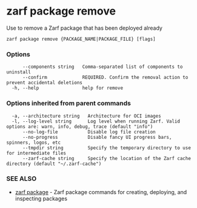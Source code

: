 # zarf package remove

Use to remove a Zarf package that has been deployed already

```
zarf package remove {PACKAGE_NAME|PACKAGE_FILE} [flags]
```

### Options

```
      --components string   Comma-separated list of components to uninstall
      --confirm             REQUIRED. Confirm the removal action to prevent accidental deletions
  -h, --help                help for remove
```

### Options inherited from parent commands

```
  -a, --architecture string   Architecture for OCI images
  -l, --log-level string      Log level when running Zarf. Valid options are: warn, info, debug, trace (default "info")
      --no-log-file           Disable log file creation
      --no-progress           Disable fancy UI progress bars, spinners, logos, etc
      --tmpdir string         Specify the temporary directory to use for intermediate files
      --zarf-cache string     Specify the location of the Zarf cache directory (default "~/.zarf-cache")
```

### SEE ALSO

* [zarf package](zarf_package.md)	 - Zarf package commands for creating, deploying, and inspecting packages

